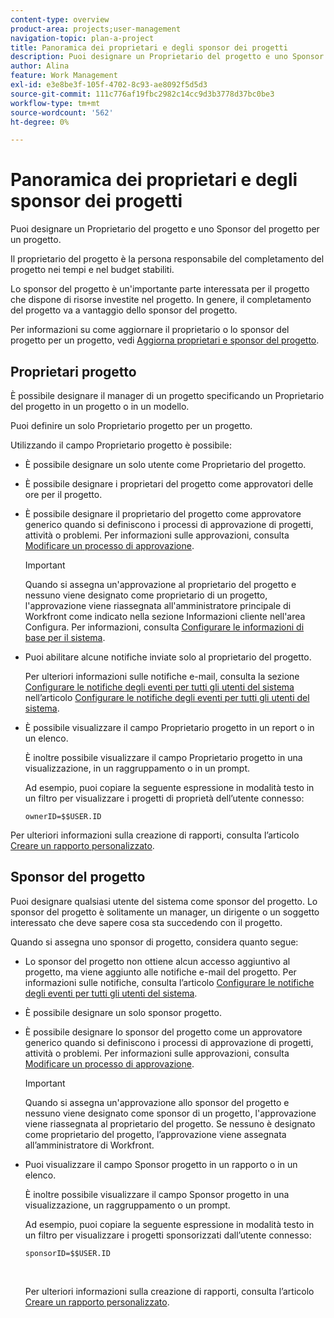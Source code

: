 ```yaml
---
content-type: overview
product-area: projects;user-management
navigation-topic: plan-a-project
title: Panoramica dei proprietari e degli sponsor dei progetti
description: Puoi designare un Proprietario del progetto e uno Sponsor del progetto per un progetto.
author: Alina
feature: Work Management
exl-id: e3e8be3f-105f-4702-8c93-ae8092f5d5d3
source-git-commit: 111c776af19fbc2982c14cc9d3b3778d37bc0be3
workflow-type: tm+mt
source-wordcount: '562'
ht-degree: 0%

---
```


# Panoramica dei proprietari e degli sponsor dei progetti

<!-- Audited: 1/2024 -->

Puoi designare un Proprietario del progetto e uno Sponsor del progetto per un progetto.

Il proprietario del progetto è la persona responsabile del completamento del progetto nei tempi e nel budget stabiliti.

Lo sponsor del progetto è un&#39;importante parte interessata per il progetto che dispone di risorse investite nel progetto. In genere, il completamento del progetto va a vantaggio dello sponsor del progetto.

Per informazioni su come aggiornare il proprietario o lo sponsor del progetto per un progetto, vedi [Aggiorna proprietari e sponsor del progetto](../../../manage-work/projects/planning-a-project/update-project-owners-and-sponsors.md).

## Proprietari progetto

È possibile designare il manager di un progetto specificando un Proprietario del progetto in un progetto o in un modello.

Puoi definire un solo Proprietario progetto per un progetto.

Utilizzando il campo Proprietario progetto è possibile:

* È possibile designare un solo utente come Proprietario del progetto.
* È possibile designare i proprietari del progetto come approvatori delle ore per il progetto.
* È possibile designare il proprietario del progetto come approvatore generico quando si definiscono i processi di approvazione di progetti, attività o problemi. Per informazioni sulle approvazioni, consulta [Modificare un processo di approvazione](../../../administration-and-setup/customize-workfront/configure-approval-milestone-processes/edit-an-approval-process.md).

  >[!IMPORTANT]
  >
  >Quando si assegna un&#39;approvazione al proprietario del progetto e nessuno viene designato come proprietario di un progetto, l&#39;approvazione viene riassegnata all&#39;amministratore principale di Workfront come indicato nella sezione Informazioni cliente nell&#39;area Configura. Per informazioni, consulta [Configurare le informazioni di base per il sistema](../../../administration-and-setup/get-started-wf-administration/configure-basic-info.md).
  >


* Puoi abilitare alcune notifiche inviate solo al proprietario del progetto.

  Per ulteriori informazioni sulle notifiche e-mail, consulta la sezione [Configurare le notifiche degli eventi per tutti gli utenti del sistema](../../../administration-and-setup/manage-workfront/emails/configure-event-notifications-for-everyone-in-the-system.md#modify) nell’articolo [Configurare le notifiche degli eventi per tutti gli utenti del sistema](../../../administration-and-setup/manage-workfront/emails/configure-event-notifications-for-everyone-in-the-system.md).

* È possibile visualizzare il campo Proprietario progetto in un report o in un elenco.

  È inoltre possibile visualizzare il campo Proprietario progetto in una visualizzazione, in un raggruppamento o in un prompt.

  Ad esempio, puoi copiare la seguente espressione in modalità testo in un filtro per visualizzare i progetti di proprietà dell’utente connesso: 

  ```
  ownerID=$$USER.ID
  ```

Per ulteriori informazioni sulla creazione di rapporti, consulta l’articolo [Creare un rapporto personalizzato](../../../reports-and-dashboards/reports/creating-and-managing-reports/create-custom-report.md).

<!--
<div data-mc-conditions="QuicksilverOrClassic.Draft mode">
<h2>Update the Project Owner of a project</h2>
<p>(NOTE:&nbsp;drafted and moved to its own article)</p>
<ol>
<li value="1">Go to the project you want to update.</li>
<li value="2"> Click <strong>Project Details</strong> in the left panel. </li>
<li value="3"> Click&nbsp;the <strong>Edit</strong> icon <img src="assets/qs-edit-icon.png"> in the upper-right corner of the Project&nbsp;Details area, then click&nbsp;<strong>Overview</strong>.  </li>
<li value="4"> <p>Specify the name of a user for the <strong>Project Owner</strong> field.</p> <p>Only active users can be specified as Project Owners.</p> </li>
<li value="5"> Click&nbsp;<strong>Save Changes</strong>. </li>
</ol>
</div>
-->

## Sponsor del progetto

Puoi designare qualsiasi utente del sistema come sponsor del progetto. Lo sponsor del progetto è solitamente un manager, un dirigente o un soggetto interessato che deve sapere cosa sta succedendo con il progetto.

Quando si assegna uno sponsor di progetto, considera quanto segue:

* Lo sponsor del progetto non ottiene alcun accesso aggiuntivo al progetto, ma viene aggiunto alle notifiche e-mail del progetto. Per informazioni sulle notifiche, consulta l’articolo [Configurare le notifiche degli eventi per tutti gli utenti del sistema](../../../administration-and-setup/manage-workfront/emails/configure-event-notifications-for-everyone-in-the-system.md).

* È possibile designare un solo sponsor progetto.
* È possibile designare lo sponsor del progetto come un approvatore generico quando si definiscono i processi di approvazione di progetti, attività o problemi. Per informazioni sulle approvazioni, consulta [Modificare un processo di approvazione](../../../administration-and-setup/customize-workfront/configure-approval-milestone-processes/edit-an-approval-process.md).

  >[!IMPORTANT]
  >
  >Quando si assegna un&#39;approvazione allo sponsor del progetto e nessuno viene designato come sponsor di un progetto, l&#39;approvazione viene riassegnata al proprietario del progetto. Se nessuno è designato come proprietario del progetto, l’approvazione viene assegnata all’amministratore di Workfront.

* Puoi visualizzare il campo Sponsor progetto in un rapporto o in un elenco.

  È inoltre possibile visualizzare il campo Sponsor progetto in una visualizzazione, un raggruppamento o un prompt.

  Ad esempio, puoi copiare la seguente espressione in modalità testo in un filtro per visualizzare i progetti sponsorizzati dall’utente connesso:

  ```
  sponsorID=$$USER.ID
  ```

   

  Per ulteriori informazioni sulla creazione di rapporti, consulta l’articolo [Creare un rapporto personalizzato](../../../reports-and-dashboards/reports/creating-and-managing-reports/create-custom-report.md).

<!--
<div data-mc-conditions="QuicksilverOrClassic.Draft mode">
<h2>Update the Project Sponsor of a project </h2>
<p>(NOTE: drafted and moved to its own article) </p>
<ol>
<li value="1">Go to the Project you want to update.</li>
<li value="2"> Click <strong>Project Details</strong> in the left panel. </li>
<li value="3"> Click&nbsp;the <strong>Edit</strong> icon <img src="assets/qs-edit-icon.png"> in the upper-right corner of the Project&nbsp;Details area, then click&nbsp;<strong>Overview</strong>.  </li>
<li value="4"> <p>Specify the name of a user for the <strong>Project Sponsor</strong> field.</p> <p>Only active users can be specified as Project Sponsors.</p> </li>
<li value="5"> Click&nbsp;<strong>Save Changes</strong>. </li>
</ol>
</div>
-->
